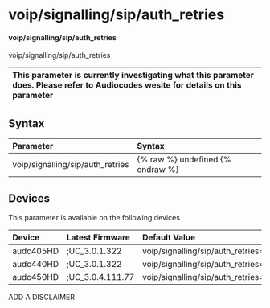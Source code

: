 ﻿---
description: voip/signalling/sip/auth_retries
search: false
---

# voip/signalling/sip/auth_retries

#### voip/signalling/sip/auth_retries

voip/signalling/sip/auth_retries


| This parameter is currently investigating what this parameter does. Please refer to Audiocodes wesite for details on this parameter | 
| :--- |

## Syntax
| Parameter | Syntax |
| :--- | :--- |
|voip/signalling/sip/auth_retries | {% raw %} undefined {% endraw %}|

## Devices
This parameter is available on the following devices

| Device | Latest Firmware | Default Value |
|:---|:---|:---|
| audc405HD | ;UC_3.0.1.322 | voip/signalling/sip/auth_retries=10 
| audc440HD | ;UC_3.0.1.322 | voip/signalling/sip/auth_retries=10 
| audc450HD | ;UC_3.0.4.111.77 | voip/signalling/sip/auth_retries=10 

ADD A DISCLAIMER
